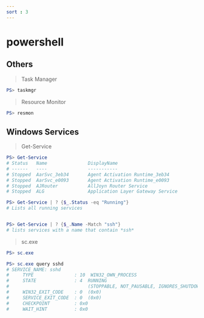 ```yaml
---
sort : 3
---
```


# powershell

## Others 

> Task Manager
```powershell
PS> taskmgr
```

> Resource Monitor
```powershell
PS> resmon
```


## Windows Services

> Get-Service 

```powershell
PS> Get-Service 
# Status   Name               DisplayName
# ------   ----               -----------
# Stopped  AarSvc_3eb34       Agent Activation Runtime_3eb34
# Stopped  AarSvc_e0093       Agent Activation Runtime_e0093
# Stopped  AJRouter           AllJoyn Router Service
# Stopped  ALG                Application Layer Gateway Service

PS> Get-Service | ? {$_.Status -eq "Running"}
# Lists all running services


PS> Get-Service | ? {$_.Name -Match "ssh"}
# lists services with a name that contain *ssh* 
```

> sc.exe 

```powershell
PS> sc.exe 

PS> sc.exe query sshd 
# SERVICE_NAME: sshd
#     TYPE               : 10  WIN32_OWN_PROCESS
#     STATE              : 4  RUNNING
#                             (STOPPABLE, NOT_PAUSABLE, IGNORES_SHUTDOWN)
#     WIN32_EXIT_CODE    : 0  (0x0)
#     SERVICE_EXIT_CODE  : 0  (0x0)
#     CHECKPOINT         : 0x0
#     WAIT_HINT          : 0x0
```

